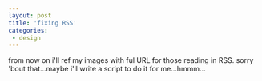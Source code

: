 ```yaml
---
layout: post
title: 'fixing RSS'
categories:
 - design
---
```


from now on i'll ref my images with ful URL for those reading in RSS. sorry 'bout that...maybe i'll write a script to do it for me...hmmm...

